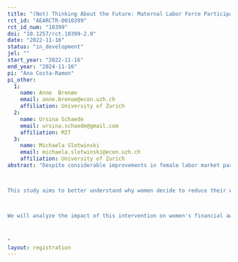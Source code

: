 ```yaml
---
title: "(Not) Thinking About the Future: Maternal Labor Force Participation"
rct_id: "AEARCTR-0010399"
rct_id_num: "10399"
doi: "10.1257/rct.10399-2.0"
date: "2022-11-16"
status: "in_development"
jel: ""
start_year: "2022-11-16"
end_year: "2024-11-16"
pi: "Ana Costa-Ramon"
pi_other:
  1:
    name: Anne  Brenøe
    email: anne.brenoe@econ.uzh.ch
    affiliation: University of Zurich
  2:
    name: Ursina Schaede
    email: ursina.schaede@gmail.com
    affiliation: MIT
  3:
    name: Michaela Slotwinski
    email: michaela.slotwinski@econ.uzh.ch
    affiliation: University of Zurich
abstract: "Despite considerable improvements in female labor market participation in the last decades, having children still has sizeable negative effects on mothers' labor supply and earnings. The gender gap in earnings due to parenthood is particularly striking in Switzerland: six years after having their first child, women's earnings are 75% lower compared to those of men. This means that upon entrance into parenthood, women, on average, forego a large proportion of their potential lifetime income. Among other things, this results in women systematically saving less for retirement than men.  

This study aims to better understand why women decide to reduce their workload upon becoming mothers. We hypothesize that they do not fully factor in the longer-term financial costs of low or no labor force participation. To test this, we will conduct a field experiment among female teachers with children in Switzerland where we randomly inform women about the future long-term financial consequences of having a reduced workload. The treatment consists of an informational video discussing the long-term financial consequences for an example case and a tool that allows users to visualize the long-term financial implications of different workload scenarios for their individual case. We compare this treatment to a control group that receives videos with unrelated information.

We will analyze the impact of this intervention on women's financial awareness and behaviors, desired labor supply, and actual labor supply. 

"
layout: registration
---
```



